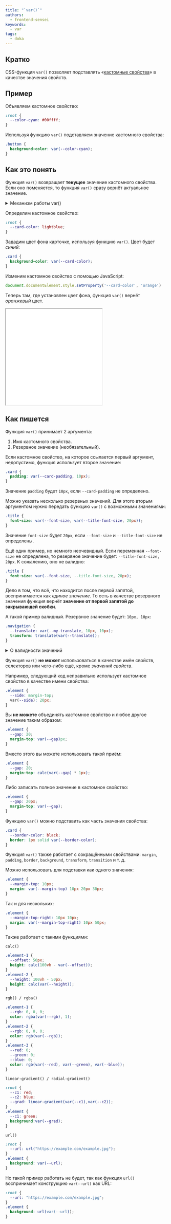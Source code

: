 ```yaml
---
title: "`var()`"
authors:
  - frontend-sensei
keywords:
  - var
tags:
  - doka
---
```


## Кратко

CSS-функция `var()` позволяет подставлять «[кастомные свойства](/css/custom-properties)» в качестве значения свойств.

## Пример

Объявляем кастомное свойство:

```css
:root {
  --color-cyan: #00ffff;
}
```

Используя функцию `var()` подставляем значение кастомного свойства:

```css
.button {
  background-color: var(--color-cyan);
}
```

## Как это понять

Функция `var()` возвращает **текущее** значение кастомного свойства. Если оно поменяется, то функция `var()` сразу вернёт актуальное значение.

<details>
  <summary>Механизм работы var()</summary>

Передав в функцию `var()` кастомное свойство, браузер двигается вверх по иерархии элементов в поисках значения кастомного свойства.

Он проверит, установлено ли кастомное свойство на текущем элементе:
- Если да, подставит вместо `var()` и остановит поиск.
- Если нет, переходит на родительский элемент и повторяет проверку.

Браузер будет подниматься вверх по родительским элементам до тех пор пока не найдёт значение. Последней точкой будет проверка наличия значения в `:root`. Если его нет и там, то функция `var()` установит значение в `initial` или резервное значение если он передано.

</details>

Определим кастомное свойство:

```css
:root {
  --card-color: lightblue;
}
```

Зададим цвет фона карточке, используя функцию `var()`. Цвет будет _синий_:

```css
.card {
  background-color: var(--card-color);
}
```

Изменим кастомное свойство с помощью JavaScript:

```js
document.documentElement.style.setProperty('--card-color', 'orange')
```

Теперь там, где установлен цвет фона, функция `var()` вернёт _оранжевый_ цвет.

<iframe title="Подмена значения кастомного свойства" src="demos/substitution/" height="300"></iframe>

## Как пишется

Функция `var()` принимает 2 аргумента:

1. Имя кастомного свойства.
1. Резервное значение (необязательный).

Если кастомное свойство, на которое ссылается первый аргумент, недопустимо, функция использует второе значение:

```css
.card {
  padding: var(--card-padding, 10px);
}
```

Значение `padding` будет `10px`, если `--card-padding` не определено.

Можно указать несколько резервных значений. Для этого вторым аргументом нужно передать функцию `var()` с возможными значениями:

```css
.title {
  font-size: var(--font-size, var(--title-font-size, 20px));
}
```

Значение `font-size` будет `20px`, если `--font-size` и `--title-font-size` не определены.

Ещё один пример, но немного неочевидный. Если переменная `--font-size` не определена, то резервное значение будет: `--title-font-size, 20px`. К сожалению, оно не валидно:

```css
.title {
  font-size: var(--font-size, --title-font-size, 20px);
}
```

Дело в том, что всё, что находится после первой запятой, воспринимается как _единое значение_. То есть в качестве резервного значения функция вернёт **значение от первой запятой до закрывающей скобки**.

А такой пример валидный. Резервное значение будет: `10px, 10px`:

```css
.navigation {
  --translate: var(--my-translate, 10px, 10px);
  transform: translate(var(--translate));
}
```

<details>
  <summary>О валидности значений</summary>

```css
:root {
  --text-color: 16px;
}

.element {
  color: var(--text-color);
}
```

В этом примере кастомное свойство `--text-color` имеет значение `16px`, что технически является валидным. Но, когда браузер подставляет значение `--text-color` вместо `var(--text-color)`, он пытается использовать значение `16px`, которое не является допустимым значением для свойства `color`.

Браузер рассматривает его как недопустимое значение и проверяет, наследуется ли свойство `color` от родительского элемента. Если да, он его использует. В противном случае устанавливает значение `initial`
</details>

Функция `var()` **не может** использоваться в качестве имён свойств, селекторов или чего-либо ещё, кроме _значений свойств_.

Например, следующий код неправильно использует кастомное свойство в качестве имени свойства:

```css
.element {
  --side: margin-top;
  var(--side): 20px;
}
```

Вы **не можете** объединять кастомное свойство и любое другое значение таким образом:

```css
.element {
  --gap: 20;
  margin-top: var(--gap)px;
}
```

Вместо этого вы можете использовать такой приём:

```css
.element {
  --gap: 20;
  margin-top: calc(var(--gap) * 1px);
}
```

Либо записать полное значение в кастомное свойство:

```css
.element {
  --gap: 20px;
  margin-top: var(--gap);
}
```

Функцию `var()` можно подставить как часть значения свойства:

```css
.card {
  --border-color: black;
  border: 1px solid var(--border-color);
}
```

Функция `var()` также работает с сокращёнными свойствами: `margin`, `padding`, `border`, `background`, `transform`, `transition` и т. д.

Можно использовать для подставки как одного значения:

```css
.element {
  --margin-top: 10px;
  margin: var(--margin-top) 10px 20px 30px;
}
```

Так и для нескольких:
```css
.element {
  --margin-top-right: 10px 10px;
  margin: var(--margin-top-right) 10px 50px;
}
```

Также работает с такими функциями:

`calc()`

```css
.element-1 {
  --offset: 50px;
  height: calc(100vh - var(--offset));
}
.element-2 {
  --height: 100vh - 50px;
  height: calc(var(--height));
}
```

`rgb() / rgba()`

```css
.element-1 {
  --rgb: 0, 0, 0;
  color: rgba(var(--rgb), 1);
}
.element-2 {
  --rgb: 0, 0, 0;
  color: rgb(var(--rgb));
}
.element-3 {
  --red: 0;
  --green: 0;
  --blue: 0;
  color: rgb(var(--red), var(--green), var(--blue));
}
```

`linear-gradient() / radial-gradient()`
```css
:root {
  --c1: red;
  --c2: blue;
  --grad: linear-gradient(var(--c1),var(--c2));
}
.element {
  --c1: green;
  background:var(--grad);
}
```

`url()`

```css
:root {
  --url: url("https://example.com/example.jpg");
}
.element {
  background: var(--url);
}
```

Но такой пример работать не будет, так как функция `url()` воспринимает конструкцию `var(--url)` как URL:
```css
:root {
  --url: "https://example.com/example.jpg";
}
.element {
  background: url(var(--url));
}
```
